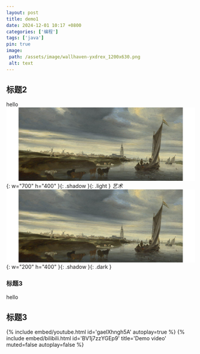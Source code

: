 ```yaml
---
layout: post
title: demo1
date: 2024-12-01 10:17 +0800
categories: ['编程']
tags: ['java']
pin: true
image: 
 path: /assets/image/wallhaven-yxdrex_1200x630.png
 alt: text
---
```


## 标题2
hello
![art](/assets/image/下载.png){: w="700" h="400" }{: .shadow }{: .light }
_艺术_
![art](/assets/image/下载.png){: w="200" h="400" }{: .shadow }{: .dark }
### 标题3
hello 
## 标题3
{% include embed/youtube.html id='gaelXhngh5A' autoplay=true %}
{% include embed/bilibili.html 
    id='BV1j7zzYGEp9' 
    title='Demo video'
    muted=false
    autoplay=false
%}